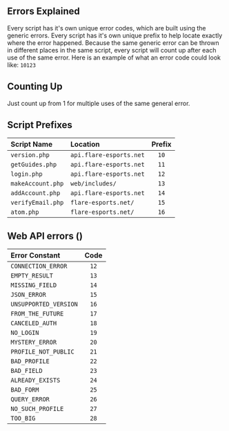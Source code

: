 ## Errors Explained
Every script has it's own unique error codes, which are built using the generic
errors. Every script has it's own unique prefix to help locate exactly where
the error happened. Because the same generic error can be thrown in different
places in the same script, every script will count up after each use of the
same error. Here is an example of what an error code could look like: `10123`

## Counting Up
Just count up from 1 for multiple uses of the same general error.

## Script Prefixes

|    Script Name    |        Location         | Prefix |
| :---              | :---                    | :---:  |
| `version.php`     | `api.flare-esports.net` |  `10`  |
| `getGuides.php`   | `api.flare-esports.net` |  `11`  |
| `login.php`       | `api.flare-esports.net` |  `12`  |
| `makeAccount.php` | `web/includes/`         |  `13`  |
| `addAccount.php`  | `api.flare-esports.net` |  `14`  |
| `verifyEmail.php` | `flare-esports.net/`    |  `15`  |
| `atom.php`        | `flare-esports.net/`    |  `16`  |

## Web API errors ()

|    Error Constant     | Code  |
| :---                  | :---: |
| `CONNECTION_ERROR`    | `12`  |
| `EMPTY_RESULT`        | `13`  |
| `MISSING_FIELD`       | `14`  |
| `JSON_ERROR`          | `15`  |
| `UNSUPPORTED_VERSION` | `16`  |
| `FROM_THE_FUTURE`     | `17`  |
| `CANCELED_AUTH`       | `18`  |
| `NO_LOGIN`            | `19`  |
| `MYSTERY_ERROR`       | `20`  |
| `PROFILE_NOT_PUBLIC`  | `21`  |
| `BAD_PROFILE`         | `22`  |
| `BAD_FIELD`           | `23`  |
| `ALREADY_EXISTS`      | `24`  |
| `BAD_FORM`            | `25`  |
| `QUERY_ERROR`         | `26`  |
| `NO_SUCH_PROFILE`     | `27`  |
| `TOO_BIG`             | `28`  |

